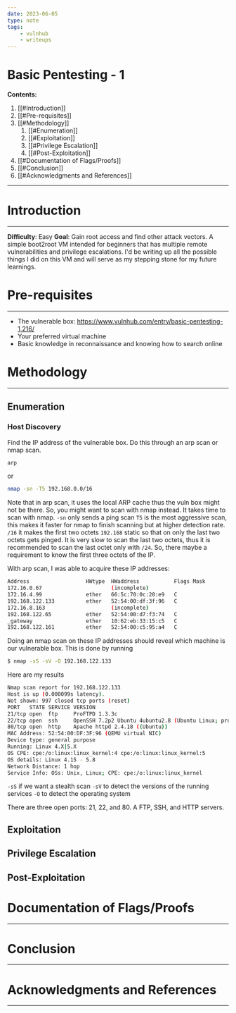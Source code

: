 ```yaml
---
date: 2023-06-05
type: note
tags:
    - vulnhub
    - writeups
---
```


# Basic Pentesting - 1

**Contents:**
1. [[#Introduction]]
2. [[#Pre-requisites]]
3. [[#Methodology]]
	1. [[#Enumeration]]
	2. [[#Exploitation]]
	3. [[#Privilege Escalation]]
	4. [[#Post-Exploitation]]
4. [[#Documentation of Flags/Proofs]]
5. [[#Conclusion]]
6. [[#Acknowledgments and References]]

---


# Introduction
----
**Difficulty**: Easy
**Goal**: Gain root access and find other attack vectors. 
	A simple boot2root VM intended for beginners that has multiple remote vulnerabilities and privilege escalations. I'd be writing up all the possible things I did on this VM and will serve as my stepping stone for my future learnings.

# Pre-requisites
----
- The vulnerable box: https://www.vulnhub.com/entry/basic-pentesting-1,216/
- Your preferred virtual machine
- Basic knowledge in reconnaissance and knowing how to search online

# Methodology
----

## Enumeration

### Host Discovery
Find the IP address of the vulnerable box. Do this through an arp scan or nmap scan.
```bash
arp
```
or
```bash
nmap -sn -T5 192.168.0.0/16
```

Note that in arp scan, it uses the local ARP cache thus the vuln box might not be there. So, you might want to scan with nmap instead. It takes time to scan with nmap.
`-sn` only sends a ping scan
`T5` is the most aggressive scan, this makes it faster for nmap to finish scanning but at higher detection rate.
`/16` it makes the first two octets `192.168` static so that on only the last two octets gets pinged.
It is very slow to scan the last two octets, thus it is recommended to scan the last octet only with `/24`. So, there maybe a requirement to know the first three octets of the IP.

With arp scan, I was able to acquire these IP addresses:
```bash
Address                  HWtype  HWaddress           Flags Mask            Iface
172.16.0.67                      (incomplete)                              wlo1
172.16.4.99              ether   66:5c:70:0c:20:e9   C                     wlo1
192.168.122.133          ether   52:54:00:df:3f:96   C                     virbr0
172.16.8.163                     (incomplete)                              wlo1
192.168.122.65           ether   52:54:00:d7:f3:74   C                     virbr0
_gateway                 ether   10:62:eb:33:15:c5   C                     wlo1
192.168.122.161          ether   52:54:00:c5:95:a4   C                     virbr0
```

Doing an nmap scan on these IP addresses should reveal which machine is our vulnerable box. This is done by running
```bash
$ nmap -sS -sV -O 192.168.122.133
```
Here are my results
```sh
Nmap scan report for 192.168.122.133
Host is up (0.000099s latency).
Not shown: 997 closed tcp ports (reset)
PORT   STATE SERVICE VERSION
21/tcp open  ftp     ProFTPD 1.3.3c
22/tcp open  ssh     OpenSSH 7.2p2 Ubuntu 4ubuntu2.8 (Ubuntu Linux; protocol 2.0)
80/tcp open  http    Apache httpd 2.4.18 ((Ubuntu))
MAC Address: 52:54:00:DF:3F:96 (QEMU virtual NIC)
Device type: general purpose
Running: Linux 4.X|5.X
OS CPE: cpe:/o:linux:linux_kernel:4 cpe:/o:linux:linux_kernel:5
OS details: Linux 4.15 - 5.8
Network Distance: 1 hop
Service Info: OSs: Unix, Linux; CPE: cpe:/o:linux:linux_kernel
```
`-sS` if we want a stealth scan
`-sV` to detect the versions of the running services
`-O` to detect the operating system

There are three open ports: 21, 22, and 80. A FTP, SSH, and HTTP servers.

## Exploitation

## Privilege Escalation

## Post-Exploitation


# Documentation of Flags/Proofs
----

# Conclusion
----

# Acknowledgments and References
----